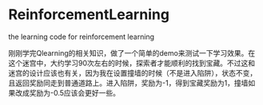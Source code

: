 # ReinforcementLearning
the learning code for reinforcement learning

刚刚学完Qlearning的相关知识，做了一个简单的demo来测试一下学习效果。在这个迷宫中，大约学习90次左右的时候，探索者才能顺利的找到宝藏。不过这和迷宫的设计应该也有关，因为我在设置撞墙的时候（不是进入陷阱），状态不变，且返回奖励同走到普通道路上。进入陷阱，奖励为-1，得到宝藏奖励为1，撞墙如果改成奖励为-0.5应该会更好一些。
